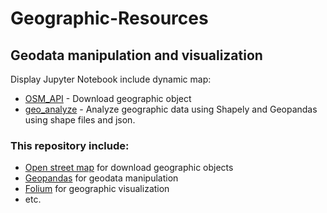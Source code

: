 # Geographic-Resources
## Geodata manipulation and visualization

Display Jupyter Notebook include dynamic map:
- [OSM_API](https://nbviewer.jupyter.org/github/morkertis/Geographic-Resources/blob/master/OSM_API.ipynb) - Download geographic object
- [geo_analyze](https://nbviewer.jupyter.org/github/morkertis/Geographic-Resources/blob/master/geo_analyze.ipynb?flush_cache=true) - Analyze geographic data using Shapely and Geopandas using shape files and json.

### This repository include:
- [Open street map](https://nominatim.org/release-docs/develop/) for download geographic objects
- [Geopandas](https://geopandas.org/) for geodata manipulation
- [Folium](https://python-visualization.github.io/folium/#) for geographic visualization
- etc.
